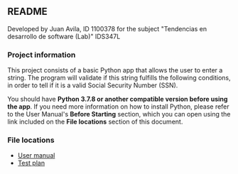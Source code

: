 ## README
Developed by Juan Avila, ID 1100378 for the subject "Tendencias en desarrollo de software (Lab)" IDS347L

### Project information
This project consists of a basic Python app that allows the user to enter a string. The program will validate if this string fulfills the following conditions, in order to tell if it is a valid Social Security Number (SSN).

You should have **Python 3.7.8 or another compatible version before using the app**. If you need more information on how to install Python, please refer to the User Manual's **Before Starting** section, which you can open using the link included on the **File locations** section of this document. 

### File locations
- [User manual](https://github.com/DefinitelyJuan/SSNValidation/blob/main/Docs/usermanual.md#L9)
- [Test plan](https://github.com/DefinitelyJuan/SSNValidation/blob/main/Docs/testplan.md#L1)
